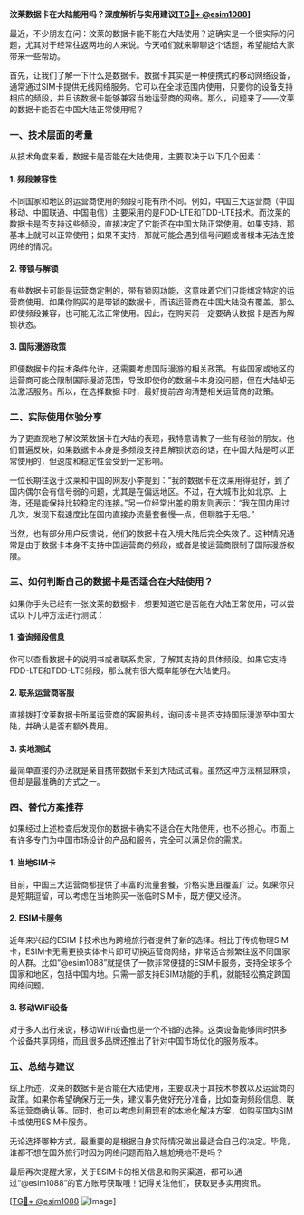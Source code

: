**汶莱数据卡在大陆能用吗？深度解析与实用建议[[TG💪+ @esim1088](https://t.me/s/esim1088)]**

最近，不少朋友在问：汶莱的数据卡能不能在大陆使用？这确实是一个很实际的问题，尤其对于经常往返两地的人来说。今天咱们就来聊聊这个话题，希望能给大家带来一些帮助。

首先，让我们了解一下什么是数据卡。数据卡其实是一种便携式的移动网络设备，通常通过SIM卡提供无线网络服务。它可以在全球范围内使用，只要你的设备支持相应的频段，并且该数据卡能够兼容当地运营商的网络。那么，问题来了——汶莱的数据卡能否在中国大陆正常使用呢？

### **一、技术层面的考量**

从技术角度来看，数据卡是否能在大陆使用，主要取决于以下几个因素：

#### **1. 频段兼容性**
不同国家和地区的运营商使用的频段可能有所不同。例如，中国三大运营商（中国移动、中国联通、中国电信）主要采用的是FDD-LTE和TDD-LTE技术。而汶莱的数据卡是否支持这些频段，直接决定了它能否在中国大陆正常使用。如果支持，那基本上就可以正常使用；如果不支持，那就可能会遇到信号问题或者根本无法连接网络的情况。

#### **2. 带锁与解锁**
有些数据卡可能是运营商定制的，带有锁网功能，这意味着它们只能绑定特定的运营商使用。如果你购买的是带锁的数据卡，而该运营商在中国大陆没有覆盖，那么即使频段兼容，也可能无法正常使用。因此，在购买前一定要确认数据卡是否为解锁状态。

#### **3. 国际漫游政策**
即便数据卡的技术条件允许，还需要考虑国际漫游的相关政策。有些国家或地区的运营商可能会限制国际漫游范围，导致即使你的数据卡本身没问题，但在大陆却无法激活服务。所以，在选择数据卡时，最好提前咨询清楚相关运营商的政策。

### **二、实际使用体验分享**

为了更直观地了解汶莱数据卡在大陆的表现，我特意请教了一些有经验的朋友。他们普遍反映，如果数据卡本身是多频段支持且解锁状态的话，在中国大陆是可以正常使用的，但速度和稳定性会受到一定影响。

一位长期往返于汶莱和中国的网友小李提到：“我的数据卡在汶莱用得挺好，到了国内偶尔会有信号弱的问题，尤其是在偏远地区。不过，在大城市比如北京、上海，还是能保持比较稳定的连接。”另一位经常出差的朋友则表示：“我在国内用过几次，发现下载速度比在国内直接办流量套餐慢一点，但聊胜于无吧。”

当然，也有部分用户反馈说，他们的数据卡在入境大陆后完全失效了。这种情况通常是由于数据卡本身不支持中国运营商的频段，或者是被运营商限制了国际漫游权限。

### **三、如何判断自己的数据卡是否适合在大陆使用？**

如果你手头已经有一张汶莱的数据卡，想要知道它是否能在大陆正常使用，可以尝试以下几种方法进行测试：

#### **1. 查询频段信息**
你可以查看数据卡的说明书或者联系卖家，了解其支持的具体频段。如果它支持FDD-LTE和TDD-LTE频段，那么就有很大概率能够在大陆使用。

#### **2. 联系运营商客服**
直接拨打汶莱数据卡所属运营商的客服热线，询问该卡是否支持国际漫游至中国大陆，并确认是否有额外费用。

#### **3. 实地测试**
最简单直接的办法就是亲自携带数据卡来到大陆试试看。虽然这种方法稍显麻烦，但却是最准确的方式之一。

### **四、替代方案推荐**

如果经过上述检查后发现你的数据卡确实不适合在大陆使用，也不必担心。市面上有许多专门为中国市场设计的产品和服务，完全可以满足你的需求。

#### **1. 当地SIM卡**
目前，中国三大运营商都提供了丰富的流量套餐，价格实惠且覆盖广泛。如果你只是短期逗留，可以考虑在当地购买一张临时SIM卡，既方便又经济。

#### **2. ESIM卡服务**
近年来兴起的ESIM卡技术也为跨境旅行者提供了新的选择。相比于传统物理SIM卡，ESIM卡无需更换实体卡片即可切换运营商网络，非常适合频繁往返不同国家的人群。比如“@esim1088”就提供了一款非常便捷的ESIM卡服务，支持全球多个国家和地区，包括中国内地。只需一部支持ESIM功能的手机，就能轻松搞定跨国网络问题。

#### **3. 移动WiFi设备**
对于多人出行来说，移动WiFi设备也是一个不错的选择。这类设备能够同时供多个设备共享网络，而且很多品牌还推出了针对中国市场优化的服务版本。

### **五、总结与建议**

综上所述，汶莱的数据卡是否能在大陆使用，主要取决于其技术参数以及运营商的政策。如果你希望确保万无一失，建议事先做好充分准备，比如查询频段信息、联系运营商确认等。同时，也可以考虑利用现有的本地化解决方案，如购买国内SIM卡或使用ESIM卡服务。

无论选择哪种方式，最重要的是根据自身实际情况做出最适合自己的决定。毕竟，谁都不想在国外旅行时因为网络问题而陷入尴尬境地不是吗？

最后再次提醒大家，关于ESIM卡的相关信息和购买渠道，都可以通过“@esim1088”的官方账号获取哦！记得关注他们，获取更多实用资讯。

[[TG💪+ @esim1088](https://t.me/s/esim1088) ![Image](https://i.postimg.cc/4NQfJmqS/Snipaste-2025-05-13-00-14-12.png)]